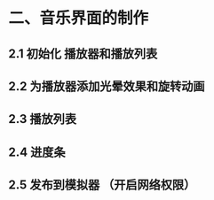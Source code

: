 # 二、音乐界面的制作

## 2.1 初始化 播放器和播放列表



## 2.2 为播放器添加光晕效果和旋转动画



## 2.3 播放列表



## 2.4 进度条



## 2.5 发布到模拟器 （开启网络权限）

